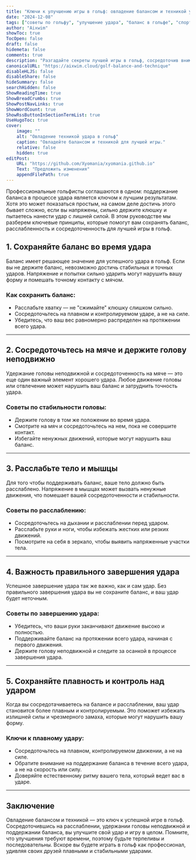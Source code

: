 ```yaml
---
title: "Ключи к улучшению игры в гольф: овладение балансом и техникой удара"
date: "2024-12-08"
tags: ["советы по гольфу", "улучшение удара", "баланс в гольфе", "спорт"]
author: "Aixwim"
showToc: true
TocOpen: false
draft: false
hidemeta: false
comments: true
description: "Разгадайте секреты лучшей игры в гольф, сосредоточив внимание на балансе, расслаблении и правильной технике. Узнайте, как улучшить ваш удар и наслаждаться игрой."
canonicalURL: "https://aixwim.cloud/golf-balance-and-technique"
disableHLJS: false
disableShare: false
hideSummary: false
searchHidden: false
ShowReadingTime: true
ShowBreadCrumbs: true
ShowPostNavLinks: true
ShowWordCount: true
ShowRssButtonInSectionTermList: true
UseHugoToc: true
cover:
    image: ""
    alt: "Овладение техникой удара в гольф"
    caption: "Овладейте балансом и техникой для лучшей игры."
    relative: false
    hidden: true
editPost:
    URL: "https://github.com/Xyomania/xyomania.github.io"
    Text: "Предложить изменения"
    appendFilePath: true
---
```


Профессиональные гольфисты соглашаются в одном: поддержание баланса в процессе удара является ключом к лучшим результатам. Хотя это может показаться простым, на самом деле достичь этого бывает сложно, если вы напряжены, сильно держите клюшку и пытаетесь нанести удар с лишней силой. В этом руководстве мы разберем ключевые принципы, которые помогут вам сохранять баланс, расслабленность и сосредоточенность для лучшей игры в гольф.

<!--more-->

## 1. Сохраняйте баланс во время удара

Баланс имеет решающее значение для успешного удара в гольф. Если вы не держите баланс, невозможно достичь стабильных и точных ударов. Напряжение и попытки сильно ударить могут нарушить вашу форму и помешать точному контакту с мячом.

### Как сохранить баланс:
- Расслабьте хватку — не "сжимайте" клюшку слишком сильно.
- Сосредоточьтесь на плавном и контролируемом ударе, а не на силе.
- Убедитесь, что ваш вес равномерно распределен на протяжении всего удара.

---

## 2. Сосредоточьтесь на мяче и держите голову неподвижно

Удержание головы неподвижной и сосредоточенность на мяче — это еще один важный элемент хорошего удара. Любое движение головы или отвлечение может нарушить ваш баланс и затруднить точность удара.

### Советы по стабильности головы:
- Держите голову в том же положении во время удара.
- Смотрите на мяч и сосредоточьтесь на нем, пока не совершите контакт.
- Избегайте ненужных движений, которые могут нарушить ваш баланс.

---

## 3. Расслабьте тело и мышцы

Для того чтобы поддерживать баланс, ваше тело должно быть расслаблено. Напряжение в мышцах может вызвать ненужные движения, что помешает вашей сосредоточенности и стабильности.

### Советы по расслаблению:
- Сосредоточьтесь на дыхании и расслаблении перед ударом.
- Расслабьте руки и ноги, чтобы избежать жестких или резких движений.
- Посмотрите на себя в зеркало, чтобы выявить напряженные участки тела.

---

## 4. Важность правильного завершения удара

Успешное завершение удара так же важно, как и сам удар. Без правильного завершения удара вы не сохраните баланс, и ваш удар будет неточным.

### Советы по завершению удара:
- Убедитесь, что ваши руки заканчивают движение высоко и полностью.
- Поддерживайте баланс на протяжении всего удара, начиная с первого движения.
- Держите голову неподвижной и следите за осанкой в процессе завершения удара.

---

## 5. Сохраняйте плавность и контроль над ударом

Когда вы сосредотачиваетесь на балансе и расслаблении, ваш удар становится более плавным и контролируемым. Это поможет избежать излишней силы и чрезмерного замаха, которые могут нарушить вашу форму.

### Ключи к плавному удару:
- Сосредоточьтесь на плавном, контролируемом движении, а не на силе.
- Обратите внимание на поддержание баланса в течение всего удара, а не на скорость или силу.
- Доверяйте естественному ритму вашего тела, который ведет вас в ударе.

---

## Заключение

Овладение балансом и техникой — это ключ к успешной игре в гольф. Сосредоточившись на расслаблении, удержании головы неподвижной и поддержании баланса, вы улучшите свой удар и игру в целом. Помните, что улучшения требуют времени, поэтому будьте терпеливы и последовательны. Вскоре вы будете играть в гольф как профессионал, удивляя своих друзей плавными и стабильными ударами.
